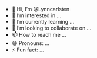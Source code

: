 - 👋 Hi, I’m @Lynncarlsten
- 👀 I’m interested in ...
- 🌱 I’m currently learning ...
- 💞️ I’m looking to collaborate on ...
- 📫 How to reach me ...
- 😄 Pronouns: ...
- ⚡ Fun fact: ...

<!---
Lynncarlsten/Lynncarlsten is a ✨ special ✨ repository because its `README.md` (this file) appears on your GitHub profile.
You can click the Preview link to take a look at your changes.
--->
